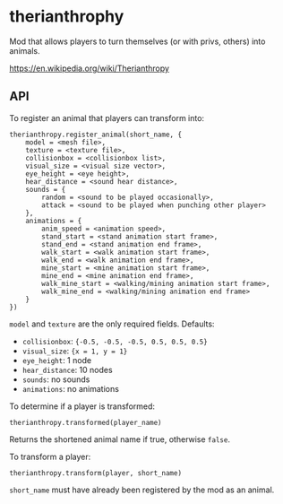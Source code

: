 # therianthrophy

Mod that allows players to turn themselves (or with privs, others) into animals.

https://en.wikipedia.org/wiki/Therianthropy

## API

To register an animal that players can transform into:

```
therianthropy.register_animal(short_name, {
    model = <mesh file>,
    texture = <texture file>,
    collisionbox = <collisionbox list>,
    visual_size = <visual size vector>,
    eye_height = <eye height>,
    hear_distance = <sound hear distance>,
    sounds = {
        random = <sound to be played occasionally>,
        attack = <sound to be played when punching other player>
    },
    animations = {
        anim_speed = <animation speed>,
        stand_start = <stand animation start frame>,
        stand_end = <stand animation end frame>,
        walk_start = <walk animation start frame>,
        walk_end = <walk animation end frame>,
        mine_start = <mine animation start frame>,
        mine_end = <mine animation end frame>,
        walk_mine_start = <walking/mining animation start frame>,
        walk_mine_end = <walking/mining animation end frame>
    }
})
```

`model` and `texture` are the only required fields. Defaults:
- `collisionbox`: `{-0.5, -0.5, -0.5, 0.5, 0.5, 0.5}`
- `visual_size`: `{x = 1, y = 1}`
- `eye_height`: 1 node
- `hear_distance`: 10 nodes
- `sounds`: no sounds
- `animations`: no animations

To determine if a player is transformed:

```
therianthropy.transformed(player_name)
```

Returns the shortened animal name if true, otherwise `false`.

To transform a player:

```
therianthropy.transform(player, short_name)
```

`short_name` must have already been registered by the mod as an animal.
